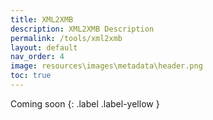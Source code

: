 ```yaml
---
title: XML2XMB
description: XML2XMB Description
permalink: /tools/xml2xmb
layout: default
nav_order: 4
image: resources\images\metadata\header.png
toc: true
---
```


Coming soon
{: .label .label-yellow }